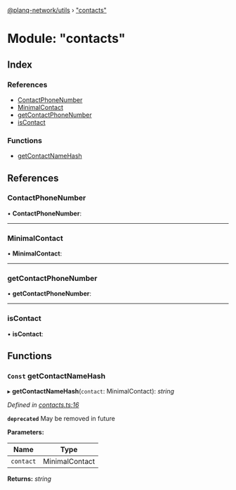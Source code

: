 [@planq-network/utils](../README.md) › ["contacts"](_contacts_.md)

# Module: "contacts"

## Index

### References

* [ContactPhoneNumber](_contacts_.md#contactphonenumber)
* [MinimalContact](_contacts_.md#minimalcontact)
* [getContactPhoneNumber](_contacts_.md#getcontactphonenumber)
* [isContact](_contacts_.md#iscontact)

### Functions

* [getContactNameHash](_contacts_.md#const-getcontactnamehash)

## References

###  ContactPhoneNumber

• **ContactPhoneNumber**:

___

###  MinimalContact

• **MinimalContact**:

___

###  getContactPhoneNumber

• **getContactPhoneNumber**:

___

###  isContact

• **isContact**:

## Functions

### `Const` getContactNameHash

▸ **getContactNameHash**(`contact`: MinimalContact): *string*

*Defined in [contacts.ts:16](https://github.com/planq-network/planq-sdk/blob/master/packages/sdk/utils/src/contacts.ts#L16)*

**`deprecated`** May be removed in future

**Parameters:**

Name | Type |
------ | ------ |
`contact` | MinimalContact |

**Returns:** *string*
